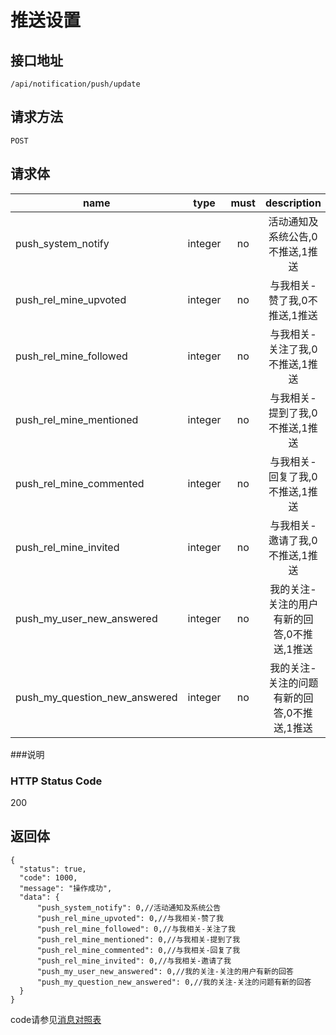 # 推送设置

## 接口地址

`/api/notification/push/update`

## 请求方法

`POST`

## 请求体

| name     | type     | must     | description |
|----------|:--------:|:--------:|:--------:|
| push_system_notify |  integer  | no      | 活动通知及系统公告,0不推送,1推送 |
| push_rel_mine_upvoted | integer   | no      | 与我相关-赞了我,0不推送,1推送 |
| push_rel_mine_followed | integer   | no      | 与我相关-关注了我,0不推送,1推送 |
| push_rel_mine_mentioned | integer   | no      | 与我相关-提到了我,0不推送,1推送 |
| push_rel_mine_commented | integer   | no      | 与我相关-回复了我,0不推送,1推送 |
| push_rel_mine_invited | integer   | no      | 与我相关-邀请了我,0不推送,1推送 |
| push_my_user_new_answered | integer   | no      | 我的关注-关注的用户有新的回答,0不推送,1推送 |
| push_my_question_new_answered | integer   | no      | 我的关注-关注的问题有新的回答,0不推送,1推送 |

###说明


### HTTP Status Code

200

## 返回体
```json5
{
  "status": true,
  "code": 1000,
  "message": "操作成功",
  "data": {
      "push_system_notify": 0,//活动通知及系统公告
      "push_rel_mine_upvoted": 0,//与我相关-赞了我
      "push_rel_mine_followed": 0,//与我相关-关注了我
      "push_rel_mine_mentioned": 0,//与我相关-提到了我
      "push_rel_mine_commented": 0,//与我相关-回复了我
      "push_rel_mine_invited": 0,//与我相关-邀请了我
      "push_my_user_new_answered": 0,//我的关注-关注的用户有新的回答
      "push_my_question_new_answered": 0,//我的关注-关注的问题有新的回答
  }
}
```

code请参见[消息对照表](消息对照表.md)
